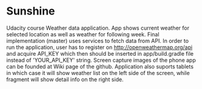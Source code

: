 # Sunshine
Udacity course Weather data application.
App shows current weather for selected location as well as weather for following week. Final implementation (master) uses services
to fetch data from API. In order to run the application, user has to register on http://openweathermap.org/api and acquire API_KEY which
then should be inserted in app/build.gradle file instead of 'YOUR_API_KEY' string.
Screen capture images of the phone app can be founded at Wiki page of the github. Application also suports tablets in which case it
will show weather list on the left side of the screen, while fragment will show detail info on the right side.  
